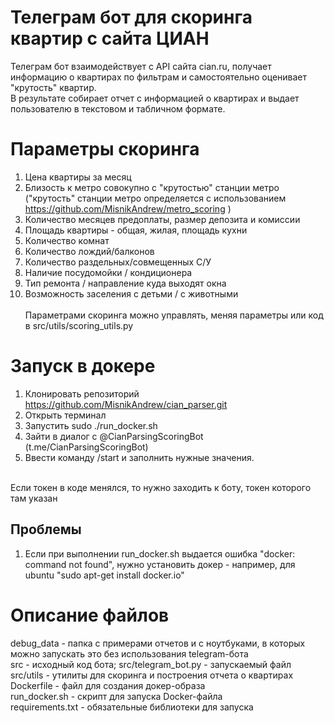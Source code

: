 # Телеграм бот для скоринга квартир с сайта ЦИАН

Телеграм бот взаимодействует с API сайта cian.ru, получает информацию о квартирах по фильтрам и самостоятельно оценивает "крутость" квартир. <br>
В результате собирает отчет с информацией о квартирах и выдает пользователю в текстовом и табличном формате. <br>

# Параметры скоринга
1. Цена квартиры за месяц <br>
2. Близость к метро совокупно с "крутостью" станции метро ("крутость" станции метро определяется с использованием https://github.com/MisnikAndrew/metro_scoring ) <br>
3. Количество месяцев предоплаты, размер депозита и комиссии <br>
4. Площадь квартиры - общая, жилая, площадь кухни <br>
5. Количество комнат <br>
6. Количество лождий/балконов <br>
7. Количество раздельных/совмещенных С/У <br>
8. Наличие посудомойки / кондиционера <br>
9. Тип ремонта / направление куда выходят окна <br>
10. Возможность заселения с детьми / с животными <br> <br>
Параметрами скоринга можно управлять, меняя параметры или код в src/utils/scoring_utils.py



# Запуск в докере
1. Клонировать репозиторий https://github.com/MisnikAndrew/cian_parser.git <br>
2. Открыть терминал <br>
3. Запустить sudo ./run_docker.sh <br>
4. Зайти в диалог с @CianParsingScoringBot (t.me/CianParsingScoringBot) <br>
5. Ввести команду /start и заполнить нужные значения. <br><br>

Если токен в коде менялся, то нужно заходить к боту, токен которого там указан

## Проблемы
1. Если при выполнении run_docker.sh выдается ошибка "docker: command not found", нужно установить докер - например, для ubuntu "sudo apt-get install docker.io"




# Описание файлов
debug_data - папка с примерами отчетов и с ноутбуками, в которых можно запускать это без использования telegram-бота <br>
src - исходный код бота; src/telegram_bot.py - запускаемый файл <br>
src/utils - утилиты для скоринга и построения отчета о квартирах  <br>
Dockerfile - файл для создания докер-образа <br>
run_docker.sh - скрипт для запуска Docker-файла <br>
requirements.txt - обязательные библиотеки для запуска <br>


